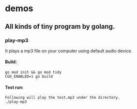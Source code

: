 # demos
## All kinds of tiny program by golang.
### play-mp3
It plays a mp3 file on your computer using default audio device.
#### Build:
    go mod init && go mod tidy
    CGO_ENABLED=1 go build

#### Test run:
    Following will play the test.mp3 under the directory.
    ./play-mp3
